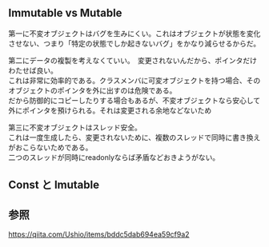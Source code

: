 ## Immutable vs Mutable

第一に不変オブジェクトはバグを生みにくい。これはオブジェクトが状態を変化させない、つまり「特定の状態でしか起きないバグ」をかなり減らせるからだ。

第二にデータの複製を考えなくていい。　変更されないんだから、ポインタだけわたせば良い。  
これは非常に効率的である。クラスメンバに可変オブジェクトを持つ場合、そのオブジェクトのポインタを外に出すのは危険である。  
だから防御的にコピーしたりする場合もあるが、不変オブジェクトなら安心して外にポインタを預けられる。それは変更される余地などないため

第三に不変オブジェクトはスレッド安全。  
これは一度生成したら、変更されないために、複数のスレッドで同時に書き換えがおこらないためである。  
二つのスレッドが同時にreadonlyならば矛盾などおきようがない。

## Const と Imutable



## 参照
https://qiita.com/Ushio/items/bddc5dab694ea59cf9a2  
